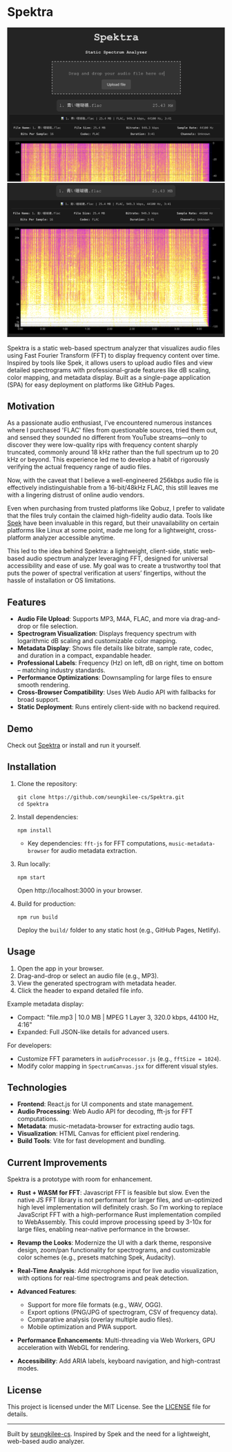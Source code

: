 # Spektra

![Spektra01](./screenshots/Spektra_01.png)
![Spektra02](./screenshots/Spektra_02.png)

Spektra is a static web-based spectrum analyzer that visualizes audio files using Fast Fourier Transform (FFT) to display frequency content over time. Inspired by tools like Spek, it allows users to upload audio files and view detailed spectrograms with professional-grade features like dB scaling, color mapping, and metadata display. Built as a single-page application (SPA) for easy deployment on platforms like GitHub Pages.

## Motivation

As a passionate audio enthusiast, I've encountered numerous instances where I purchased 'FLAC' files from questionable sources, tried them out, and sensed they sounded no different from YouTube streams—only to discover they were low-quality rips with frequency content sharply truncated, commonly around 18 kHz rather than the full spectrum up to 20 kHz or beyond. This experience led me to develop a habit of rigorously verifying the actual frequency range of audio files.

Now, with the caveat that I believe a well-engineered 256kbps audio file is effectively indistinguishable from a 16-bit/48kHz FLAC, this still leaves me with a lingering distrust of online audio vendors.

Even when purchasing from trusted platforms like Qobuz, I prefer to validate that the files truly contain the claimed high-fidelity audio data. Tools like [Spek](https://spek.cc) have been invaluable in this regard, but their unavailability on certain platforms like Linux at some point, made me long for a lightweight, cross-platform analyzer accessible anytime.

This led to the idea behind Spektra: a lightweight, client-side, static web-based audio spectrum analyzer leveraging FFT, designed for universal accessibility and ease of use. My goal was to create a trustworthy tool that puts the power of spectral verification at users’ fingertips, without the hassle of installation or OS limitations.

## Features

- **Audio File Upload**: Supports MP3, M4A, FLAC, and more via drag-and-drop or file selection.
- **Spectrogram Visualization**: Displays frequency spectrum with logarithmic dB scaling and customizable color mapping.
- **Metadata Display**: Shows file details like bitrate, sample rate, codec, and duration in a compact, expandable header.
- **Professional Labels**: Frequency (Hz) on left, dB on right, time on bottom – matching industry standards.
- **Performance Optimizations**: Downsampling for large files to ensure smooth rendering.
- **Cross-Browser Compatibility**: Uses Web Audio API with fallbacks for broad support.
- **Static Deployment**: Runs entirely client-side with no backend required.

## Demo

Check out [Spektra](https://www.seungkilee.com/Spektra) or install and run it yourself.

## Installation

1. Clone the repository:

   ```
   git clone https://github.com/seungkilee-cs/Spektra.git
   cd Spektra
   ```

2. Install dependencies:

   ```
   npm install
   ```

   - Key dependencies: `fft-js` for FFT computations, `music-metadata-browser` for audio metadata extraction.

3. Run locally:

   ```
   npm start
   ```

   Open http://localhost:3000 in your browser.

4. Build for production:
   ```
   npm run build
   ```
   Deploy the `build/` folder to any static host (e.g., GitHub Pages, Netlify).

## Usage

1. Open the app in your browser.
2. Drag-and-drop or select an audio file (e.g., MP3).
3. View the generated spectrogram with metadata header.
4. Click the header to expand detailed file info.

Example metadata display:

- Compact: "file.mp3 | 10.0 MB | MPEG 1 Layer 3, 320.0 kbps, 44100 Hz, 4:16"
- Expanded: Full JSON-like details for advanced users.

For developers:

- Customize FFT parameters in `audioProcessor.js` (e.g., `fftSize = 1024`).
- Modify color mapping in `SpectrumCanvas.jsx` for different visual styles.

## Technologies

- **Frontend**: React.js for UI components and state management.
- **Audio Processing**: Web Audio API for decoding, fft-js for FFT computations.
- **Metadata**: music-metadata-browser for extracting audio tags.
- **Visualization**: HTML Canvas for efficient pixel rendering.
- **Build Tools**: Vite for fast development and bundling.

## Current Improvements

Spektra is a prototype with room for enhancement.

- **Rust + WASM for FFT**: Javascript FFT is feasible but slow. Even the native JS FFT library is not performant for larger files, and un-optimized high level implementation will definitely crash.
  So I'm working to replace JavaScript FFT with a high-performance Rust implementation compiled to WebAssembly. This could improve processing speed by 3-10x for large files, enabling near-native performance in the browser.

- **Revamp the Looks**: Modernize the UI with a dark theme, responsive design, zoom/pan functionality for spectrograms, and customizable color schemes (e.g., presets matching Spek, Audacity).

- **Real-Time Analysis**: Add microphone input for live audio visualization, with options for real-time spectrograms and peak detection.
- **Advanced Features**:
  - Support for more file formats (e.g., WAV, OGG).
  - Export options (PNG/JPG of spectrogram, CSV of frequency data).
  - Comparative analysis (overlay multiple audio files).
  - Mobile optimization and PWA support.
- **Performance Enhancements**: Multi-threading via Web Workers, GPU acceleration with WebGL for rendering.
- **Accessibility**: Add ARIA labels, keyboard navigation, and high-contrast modes.

## License

This project is licensed under the MIT License. See the [LICENSE](LICENSE) file for details.

---

Built by [seungkilee-cs](https://github.com/seungkilee-cs). Inspired by Spek and the need for a lightweight, web-based audio analyzer.
